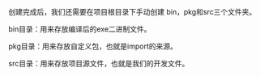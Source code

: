 创建完成后，我们还需要在项目根目录下手动创建 bin，pkg和src三个文件夹。

bin目录：用来存放编译后的exe二进制文件。

pkg目录：用来存放自定义包，也就是import的来源。

src目录：用来存放项目源文件，也就是我们的开发文件。